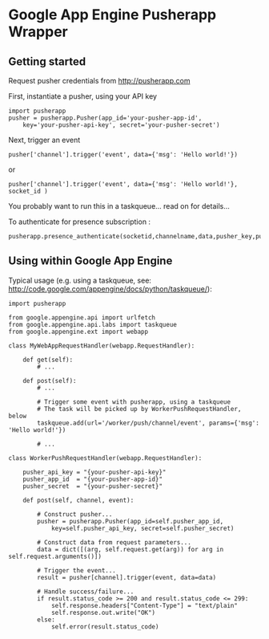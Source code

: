Google App Engine Pusherapp Wrapper
===================================

Getting started
---------------

Request pusher credentials from <http://pusherapp.com>

First, instantiate a pusher, using your API key

    import pusherapp
    pusher = pusherapp.Pusher(app_id='your-pusher-app-id',
        key='your-pusher-api-key', secret='your-pusher-secret')
    
Next, trigger an event

    pusher['channel'].trigger('event', data={'msg': 'Hello world!'})

or 

    pusher['channel'].trigger('event', data={'msg': 'Hello world!'}, socket_id )

You probably want to run this in a taskqueue... read on for details...

To authenticate for presence subscription : 

    pusherapp.presence_authenticate(socketid,channelname,data,pusher_key,pusher_secret)


Using within Google App Engine
------------------------------

Typical usage (e.g. using a taskqueue, see: <http://code.google.com/appengine/docs/python/taskqueue/>):

    import pusherapp

    from google.appengine.api import urlfetch
    from google.appengine.api.labs import taskqueue
    from google.appengine.ext import webapp

    class MyWebAppRequestHandler(webapp.RequestHandler):
    
        def get(self):
            # ...
    
        def post(self):
            # ...
        
            # Trigger some event with pusherapp, using a taskqueue
            # The task will be picked up by WorkerPushRequestHandler, below
            taskqueue.add(url='/worker/push/channel/event', params={'msg': 'Hello world!'})
        
            # ...
    
    class WorkerPushRequestHandler(webapp.RequestHandler):
    
        pusher_api_key = "{your-pusher-api-key}"
        pusher_app_id  = "{your-pusher-app-id}"
        pusher_secret  = "{your-pusher-secret}"
    
        def post(self, channel, event):
    
            # Construct pusher...
            pusher = pusherapp.Pusher(app_id=self.pusher_app_id,
                key=self.pusher_api_key, secret=self.pusher_secret)
        
            # Construct data from request parameters...
            data = dict([(arg, self.request.get(arg)) for arg in self.request.arguments()])
        
            # Trigger the event...
            result = pusher[channel].trigger(event, data=data)
        
            # Handle success/failure...
            if result.status_code >= 200 and result.status_code <= 299:
                self.response.headers["Content-Type"] = "text/plain"
                self.response.out.write("OK")
            else:
                self.error(result.status_code)
